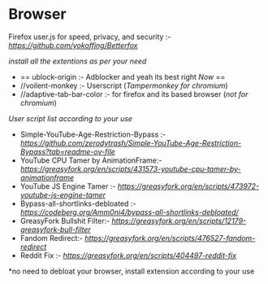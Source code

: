 # Browser

Firefox user.js for speed, privacy, and security :- *https://github.com/yokoffing/Betterfox*


*install all the extentions as per your need*

-   == ublock-origin :- Adblocker and yeah its best right *Now* ==
-  //voilent-monkey :- Userscript  (*Tampermonkey for chromium*)
-  //adaptive-tab-bar-color :- for firefox and its based browser  (*not for chromium*)


*User script list according to your use*

-  Simple-YouTube-Age-Restriction-Bypass :- *https://github.com/zerodytrash/Simple-YouTube-Age-Restriction-Bypass?tab=readme-ov-file*
-  YouTube CPU Tamer by AnimationFrame:- *https://greasyfork.org/en/scripts/431573-youtube-cpu-tamer-by-animationframe*
-  YouTube JS Engine Tamer :- *https://greasyfork.org/en/scripts/473972-youtube-js-engine-tamer*
-  Bypass-all-shortlinks-debloated :- *https://codeberg.org/Amm0ni4/bypass-all-shortlinks-debloated/*
-  GreasyFork Bullshit Filter:- *https://greasyfork.org/en/scripts/12179-greasyfork-bull-filter*
-  Fandom Redirect:- *https://greasyfork.org/en/scripts/476527-fandom-redirect*
-  Reddit Fix :- *https://greasyfork.org/en/scripts/404497-reddit-fix*

*no need to debloat your browser, install extension according to your use


